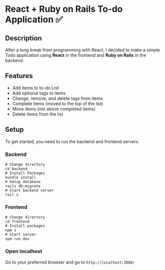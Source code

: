 # React + Ruby on Rails To-do Application ✅

## Description

After a long break from programming with React, I decided to make a simple Todo application using **React** in the frontend and **Ruby on Rails** in the backend.

## Features

- Add items to to-do List
- Add optional tags to items
- Change, remove, and delete tags from items
- Complete items (moved to the top of the list)
- Move items (not above completed items)
- Delete items from the list

## Setup

To get started, you need to run the backend and frontend servers.

### Backend

    # Change directory
    cd backend
    # Install Packages
    bundle install 
    # Setup database
    rails db:migrate
    # Start backend server
    rail s

### Frontend

    # Change directory
    cd frontend
    # Install packages
    npm i
    # Start server
    npm run dev

### Open localhost

Go to your preferred browser and go to `http://localhost:3000/`
